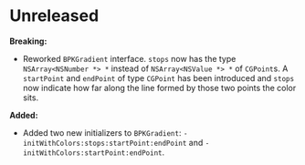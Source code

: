 # Unreleased

**Breaking:**

- Reworked `BPKGradient` interface. `stops` now has the type `NSArray<NSNumber *> *` instead of `NSArray<NSValue *> *` of `CGPoint`s. A `startPoint` and `endPoint` of type `CGPoint` has been introduced and `stops` now indicate how far along the line formed by those two points the color sits.

**Added:**

- Added two new initializers to `BPKGradient`: `-initWithColors:stops:startPoint:endPoint` and `-initWithColors:startPoint:endPoint`.
